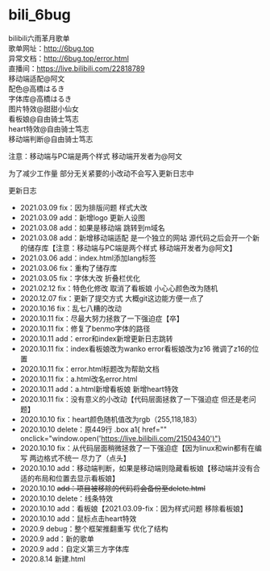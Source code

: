 # bili_6bug
bilibili六雨革月歌单<br>
歌单网址：http://6bug.top<br>
异常文档：http://6bug.top/error.html<br>
直播间：https://live.bilibili.com/22818789<br>
移动端适配@阿文<br>
配色@高橋はるき<br>
字体库@高橋はるき<br>
图片特效@甜甜小仙女<br>
看板娘@自由骑士笃志<br>
heart特效@自由骑士笃志<br>
移动端判断@自由骑士笃志<br>

注意：移动端与PC端是两个样式 移动端开发者为@阿文<br>

为了减少工作量 部分无关紧要的小改动不会写入更新日志中<br>

更新日志
- 2021.03.09 fix：因为排版问题 样式大改
- 2021.03.09 add：新增logo 更新人设图
- 2021.03.08 add：如果是移动端 跳转到m域名
- 2021.03.08 add：新增移动端适配 是一个独立的网站 源代码之后会开一个新的储存库【注意：移动端与PC端是两个样式 移动端开发者为@阿文】
- 2021.03.06 add：index.html添加lang标签
- 2021.03.06 fix：重构了储存库
- 2021.03.05 fix：字体大改 折叠栏优化
- 2021.02.12 fix：特色化修改 取消了看板娘 小心心颜色改为随机
- 2020.12.07 fix：更新了提交方式 大概git这边能方便一点了
- 2020.10.16 fix：乱七八糟的改动
- 2020.10.11 fix：尽最大努力拯救了一下强迫症【卒】
- 2020.10.11 fix：修复了benmo字体的路径
- 2020.10.11 add：error和index新增更新日志跳转
- 2020.10.11 fix：index看板娘改为wanko  error看板娘改为z16 微调了z16的位置
- 2020.10.11 fix：error.html标题改为帮助文档
- 2020.10.11 fix：a.html改名error.html
- 2020.10.11 add：a.html新增看板娘 新增heart特效
- 2020.10.11 fix：没有意义的小改动【代码层面拯救了一下强迫症 但还是老问题】
- 2020.10.10 fix：heart颜色随机值改为rgb（255,118,183）
- 2020.10.10 delete：原449行 .box a1{ href="" onclick="window.open('https://live.bilibili.com/21504340')"}
- 2020.10.10 fix：从代码层面稍微拯救了一下强迫症【因为linux和win都有在编写 两边格式不统一 尽力了（点头】
- 2020.10.10 add：移动端判断，如果是移动端则隐藏看板娘【移动端并没有合适的布局和位置去显示看板娘】
- 2020.10.10 <s>add：项目被移除的代码将会备份至delete.html</s>
- 2020.10.10 delete：线条特效
- 2020.10.10 add：看板娘【2021.03.09-fix：因为样式问题 移除看板娘】
- 2020.10.10 add：鼠标点击heart特效
- 2020.9 debug：整个框架推翻重写 优化了结构
- 2020.9 add：新的歌单
- 2020.9 add：自定义第三方字体库
- 2020.8.14 新建.html
